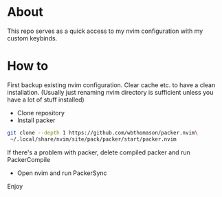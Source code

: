 # About

This repo serves as a quick access to my nvim configuration with my custom keybinds.

# How to
First backup existing nvim configuration. Clear cache etc. to have a clean installation. (Usually just renaming nvim directory is sufficient unless you have a lot of stuff installed)

- Clone repository
- Install packer
```bash
git clone --depth 1 https://github.com/wbthomason/packer.nvim\
 ~/.local/share/nvim/site/pack/packer/start/packer.nvim
```
 If there's a problem with packer, delete compiled packer and run PackerCompile
- Open nvim and run PackerSync

Enjoy
